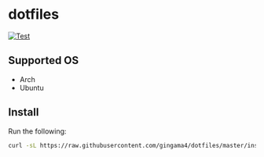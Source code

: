 # dotfiles

[![Test](https://github.com/gingama4/dotfiles/actions/workflows/test.yml/badge.svg)](https://github.com/gingama4/dotfiles/actions/workflows/test.yml)

## Supported OS

- Arch
- Ubuntu

## Install

Run the following:

```bash
curl -sL https://raw.githubusercontent.com/gingama4/dotfiles/master/install.sh | sh -s
```

